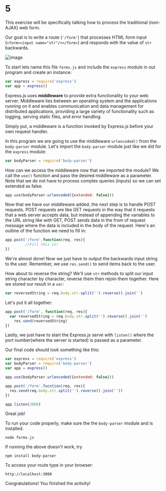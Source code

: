 # 5

This exercise will be specifically talking how to process the traditional \(non-AJAX\) web form.

Our goal is to write a route \(`'/form'`\) that processes HTML form input \(`<form><input name="str"/></form>`\) and responds with the value of `str` backwards.

![image](https://images.pexels.com/photos/840996/pexels-photo-840996.jpeg?auto=compress&cs=tinysrgb&dpr=1&w=500)

To start lets name this file `forms.js` and include the `express` module in out program and create an instance:

```javascript
var express = require('express')
var app = express()
```

Express.js uses **middleware** to provide extra functionality to your web server. Middleware lies between an operating system and the applications running on it and enables communication and data management for distributed applications, providing a large variety of functionality such as logging, serving static files, and error handling.

Simply put, a middleware is a function invoked by Express.js before your own request handler.

In this program we are going to use the middleware `urlencoded()` from the `body-parser` module. Let's import the `body-parser` module just like we did for the `express` module:

```javascript
var bodyParser = require('body-parser')
```

How can we access the middleware now that we imported the module? We call the `use()` function and pass the desired middleware as a parameter. Note that we do not have to process complex queries \(inputs\) so we can set extended as false.

```javascript
app.use(bodyParser.urlencoded({extended: false}))
```

Now that we have our middleware added, the next step is to handle POST requests. POST requests are like GET requests in the way that it requests that a web server accepts data, but instead of appending the variables to the URL string like with GET, POST sends data in the from of request message where the data is included in the body of the request. Here's an outline of the function we need to fill in:

```javascript
app.post('/form',function(req, res){
         //Fill this in!
})
```

We're almost done! Now we just have to output the backwards input string to the user. Remember, we use `res.send()` to send items back to the user.

How about to reverse the string? We'll use `str` methods to split our input string character by character, reverse them then rejoin them together. Here we stored our result in a `var`:

```javascript
var reversedString = req.body.str.split('').reverse().join('')
```

Let's put it all together:

```javascript
app.post('/form', function(req, res){
  var reversedString = req.body.str.split('').reverse().join('')
    res.send(reversedString)
})
```

Lastly, we just have to start the Express.js serve with `listen()` where the port number\(where the server is started\) is passed as a parameter.

Our final code should look something like this:

```javascript
var express = require('express')
var bodyParser = require('body-parser')
var app = express()

app.use(bodyParser.urlencoded({extended: false}))

app.post('/form',fucntion(req, res){
  res.send(req.body.str.split('').reverse().join(''))
})

app.listen(3000)
```

Great job!

To run your code properly, make sure the the `body-parser` module and is installed.

```text
node forms.js
```

If running the above doesn't work, try

```text
npm install body-parser
```

To access your route type in your browser:

```text
http://localhost:3000
```

Congratulations! You finished the activity!

